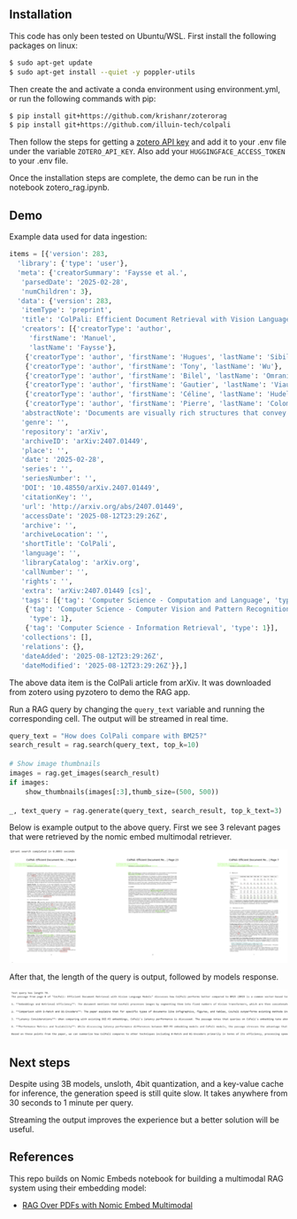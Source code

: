 ## Installation

This code has only been tested on Ubuntu/WSL. First install the following packages on linux:

```bash
$ sudo apt-get update
$ sudo apt-get install --quiet -y poppler-utils
```

Then create the and activate a conda environment using environment.yml, or run the following commands with pip:

```bash
$ pip install git+https://github.com/krishanr/zoterorag
$ pip install git+https://github.com/illuin-tech/colpali
```

Then follow the steps for getting a [zotero API key](https://pyzotero.readthedocs.io/en/latest/) and add it to your .env file under the variable ```ZOTERO_API_KEY```. Also add your ```HUGGINGFACE_ACCESS_TOKEN``` to your .env file.

Once the installation steps are complete, the demo can be run in the notebook zotero_rag.ipynb.

## Demo

Example data used for data ingestion:

```python
items = [{'version': 283,
  'library': {'type': 'user'},
  'meta': {'creatorSummary': 'Faysse et al.',
   'parsedDate': '2025-02-28',
   'numChildren': 3},
  'data': {'version': 283,
   'itemType': 'preprint',
   'title': 'ColPali: Efficient Document Retrieval with Vision Language Models',
   'creators': [{'creatorType': 'author',
     'firstName': 'Manuel',
     'lastName': 'Faysse'},
    {'creatorType': 'author', 'firstName': 'Hugues', 'lastName': 'Sibille'},
    {'creatorType': 'author', 'firstName': 'Tony', 'lastName': 'Wu'},
    {'creatorType': 'author', 'firstName': 'Bilel', 'lastName': 'Omrani'},
    {'creatorType': 'author', 'firstName': 'Gautier', 'lastName': 'Viaud'},
    {'creatorType': 'author', 'firstName': 'Céline', 'lastName': 'Hudelot'},
    {'creatorType': 'author', 'firstName': 'Pierre', 'lastName': 'Colombo'}],
   'abstractNote': 'Documents are visually rich structures that convey information through text, but also figures, page layouts, tables, or even fonts. Since modern retrieval systems mainly rely on the textual information they extract from document pages to index documents -often through lengthy and brittle processes-, they struggle to exploit key visual cues efficiently. This limits their capabilities in many practical document retrieval applications such as Retrieval Augmented Generation (RAG). To benchmark current systems on visually rich document retrieval, we introduce the Visual Document Retrieval Benchmark ViDoRe, composed of various page-level retrieval tasks spanning multiple domains, languages, and practical settings. The inherent complexity and performance shortcomings of modern systems motivate a new concept; doing document retrieval by directly embedding the images of the document pages. We release ColPali, a Vision Language Model trained to produce high-quality multi-vector embeddings from images of document pages. Combined with a late interaction matching mechanism, ColPali largely outperforms modern document retrieval pipelines while being drastically simpler, faster and end-to-end trainable. We release models, data, code and benchmarks under open licenses at https://hf.co/vidore.',
   'genre': '',
   'repository': 'arXiv',
   'archiveID': 'arXiv:2407.01449',
   'place': '',
   'date': '2025-02-28',
   'series': '',
   'seriesNumber': '',
   'DOI': '10.48550/arXiv.2407.01449',
   'citationKey': '',
   'url': 'http://arxiv.org/abs/2407.01449',
   'accessDate': '2025-08-12T23:29:26Z',
   'archive': '',
   'archiveLocation': '',
   'shortTitle': 'ColPali',
   'language': '',
   'libraryCatalog': 'arXiv.org',
   'callNumber': '',
   'rights': '',
   'extra': 'arXiv:2407.01449 [cs]',
   'tags': [{'tag': 'Computer Science - Computation and Language', 'type': 1},
    {'tag': 'Computer Science - Computer Vision and Pattern Recognition',
     'type': 1},
    {'tag': 'Computer Science - Information Retrieval', 'type': 1}],
   'collections': [],
   'relations': {},
   'dateAdded': '2025-08-12T23:29:26Z',
   'dateModified': '2025-08-12T23:29:26Z'}},]
```

The above data item is the ColPali article from arXiv. It was downloaded from zotero using pyzotero
to demo the RAG app.

Run a RAG query by changing the ```query_text``` variable
and running the corresponding cell. The output will be streamed
in real time.

```python
query_text = "How does ColPali compare with BM25?"
search_result = rag.search(query_text, top_k=10)

# Show image thumbnails
images = rag.get_images(search_result)
if images:
    show_thumbnails(images[:3],thumb_size=(500, 500))

_, text_query = rag.generate(query_text, search_result, top_k_text=3)
```

Below is example output to the above query. First we see 3 relevant pages that were
retrieved by the nomic embed multimodal retriever.

![alt text](retrieved-images.png)

After that, the length of the query is output, followed by models response.

![alt text](vlm-response.png)

## Next steps

Despite using 3B models, unsloth, 4bit quantization, and a key-value cache for inference,
the generation speed is still quite slow. It takes anywhere from 30 seconds to 1 minute per query.

Streaming the output improves the experience but a better solution will be useful.

## References

This repo builds on Nomic Embeds notebook for building a multimodal RAG system using their embedding model:

- [RAG Over PDFs with Nomic Embed Multimodal](https://docs.nomic.ai/atlas/embeddings-and-retrieval/guides/pdf-rag-with-nomic-embed-multimodal)